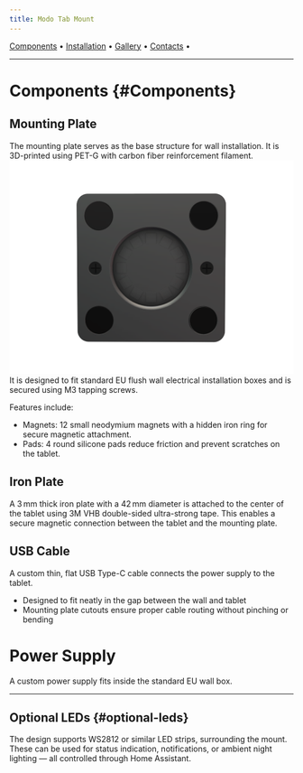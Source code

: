 ```yaml
---
title: Modo Tab Mount
---
```

<nav class="top-nav">
  <a href="#Components">Components</a> •
  <a href="#Installation">Installation</a> •
  <a href="#Gallery">Gallery</a> •
  <a href="#Contacts">Contacts</a> •
</nav>

---

# Components {#Components}
## Mounting Plate
The mounting plate serves as the base structure for wall installation. It is 3D-printed using PET-G with carbon fiber reinforcement filament.
![Plate Front](images/pic_1.png)
It is designed to fit standard EU flush wall electrical installation boxes and is secured using M3 tapping screws.

Features include:
- Magnets: 12 small neodymium magnets with a hidden iron ring for secure magnetic attachment.
- Pads: 4 round silicone pads reduce friction and prevent scratches on the tablet.

## Iron Plate
A 3 mm thick iron plate with a 42 mm diameter is attached to the center of the tablet using 3M VHB double-sided ultra-strong tape.
This enables a secure magnetic connection between the tablet and the mounting plate.

## USB Cable
A custom thin, flat USB Type-C cable connects the power supply to the tablet.
- Designed to fit neatly in the gap between the wall and tablet
- Mounting plate cutouts ensure proper cable routing without pinching or bending

# Power Supply
A custom power supply fits inside the standard EU wall box.

---

## Optional LEDs {#optional-leds}
The design supports WS2812 or similar LED strips, surrounding the mount. These can be
used for status indication, notifications, or ambient night lighting — all controlled
through Home Assistant.
